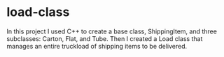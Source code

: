 # load-class

In this project I used C++ to create a base class, ShippingItem, and three subclasses: Carton, Flat, and Tube. Then I created a Load class that manages an entire truckload of shipping items to be delivered.
